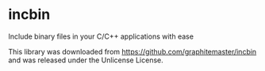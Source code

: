 # incbin

Include binary files in your C/C++ applications with ease

This library was downloaded from https://github.com/graphitemaster/incbin and
was released under the Unlicense License.